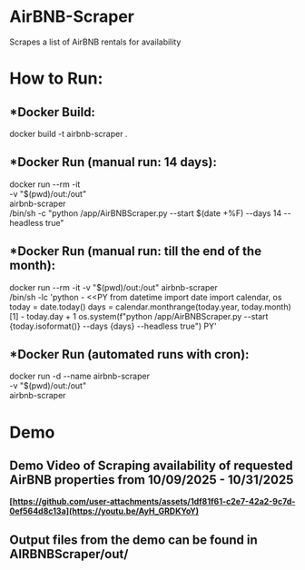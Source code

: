 # AirBNB-Scraper
Scrapes a list of AirBNB rentals for availability

# How to Run:
## *Docker Build:
docker build -t airbnb-scraper .

## *Docker Run (manual run: 14 days):
docker run --rm -it \
-v "$(pwd)/out:/out" \
airbnb-scraper \
/bin/sh -c "python /app/AirBNBScraper.py --start $(date +%F) --days 14 --headless true"

## *Docker Run (manual run: till the end of the month):
docker run --rm -it -v "$(pwd)/out:/out" airbnb-scraper \
/bin/sh -lc 'python - <<PY
from datetime import date
import calendar, os
today = date.today()
days = calendar.monthrange(today.year, today.month)[1] - today.day + 1
os.system(f"python /app/AirBNBScraper.py --start {today.isoformat()} --days {days} --headless true")
PY'

## *Docker Run (automated runs with cron):
docker run -d --name airbnb-scraper \
  -v "$(pwd)/out:/out" \
  airbnb-scraper

# Demo
## Demo Video of Scraping availability of requested AirBNB properties from 10/09/2025 - 10/31/2025
**[https://github.com/user-attachments/assets/1df81f61-c2e7-42a2-9c7d-0ef564d8c13a](https://youtu.be/AyH_GRDKYoY)**

## Output files from the demo can be found in AIRBNBScraper/out/

